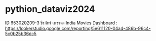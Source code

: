 # pythion_dataviz2024
ID 653020209-3 ธีรภัทร์ เพชรดง
India Movies Dashboard : https://lookerstudio.google.com/reporting/5e611120-04a4-486b-96c4-5c0b25b36dc5

